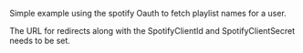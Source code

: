 Simple example using the spotify Oauth to fetch playlist names for a user.

The URL for redirects along with the SpotifyClientId and SpotifyClientSecret needs to be set.
